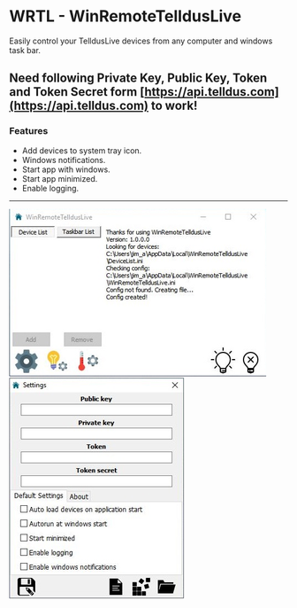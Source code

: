 # WRTL - WinRemoteTelldusLive

Easily control your TelldusLive devices from any computer and windows task bar.

Need following Private Key, Public Key, Token and Token Secret form [https://api.telldus.com](https://api.telldus.com) to work! 
---
### Features 
* Add devices to system tray icon.
* Windows notifications.
* Start app with windows.
* Start app minimized.
* Enable logging.

---
![alt text](https://github.com/Limmek/WRTL/blob/master/images/1.JPG "WinRemoteTelldusLive")
![alt text](https://github.com/Limmek/WRTL/blob/master/images/2.JPG "WinRemoteTelldusLive")
